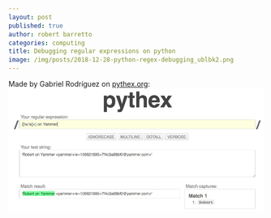 ```yaml
---
layout: post
published: true
author: robert barretto
categories: computing
title: Debugging regular expressions on python
image: /img/posts/2018-12-28-python-regex-debugging_ublbk2.png
---
```

Made by Gabriel Rodríguez on [pythex.org](https://pythex.org/):
![pythex](/img/posts/2018-12-28-python-regex-debugging_ublbk2.png)